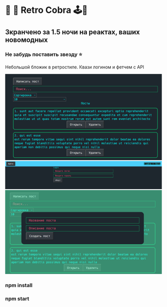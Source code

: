 #  💽 💾 Retro Cobra  🕹🐍
## Зкранчено за 1.5 ночи на реактах, ваших новомодных
### Не забудь поставить звезду ⭐️

Небольшой бложик в ретростиле. Квази логином и фетчем с API

![Image alt](https://github.com/thinkjazz/retro-cobra/blob/main/image_2022-04-13_13-50-27.png)
![Image alt](https://github.com/thinkjazz/retro-cobra/blob/main/image_2022-04-13_13-50-45.png)
![Image alt](https://github.com/thinkjazz/retro-cobra/blob/main/image_2022-04-13_13-50-59.png)



### npm install
### npm start


